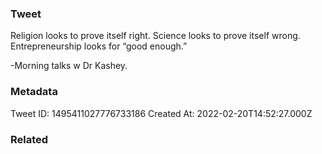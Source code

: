 ### Tweet
Religion looks to prove itself right.
Science looks to prove itself wrong.
Entrepreneurship looks for “good enough.”

-Morning talks w Dr Kashey.

### Metadata
Tweet ID: 1495411027776733186
Created At: 2022-02-20T14:52:27.000Z

### Related

